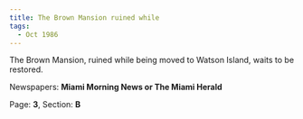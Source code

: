 ```yaml
---  
title: The Brown Mansion ruined while  
tags:  
  - Oct 1986  
---  
```

  
The Brown Mansion, ruined while being moved to Watson Island, waits to be restored.  
  
Newspapers: **Miami Morning News or The Miami Herald**  
  
Page: **3**, Section: **B** 
